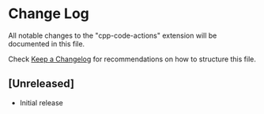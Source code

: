 # Change Log
All notable changes to the "cpp-code-actions" extension will be documented in this file.

Check [Keep a Changelog](http://keepachangelog.com/) for recommendations on how to structure this file.

## [Unreleased]
- Initial release